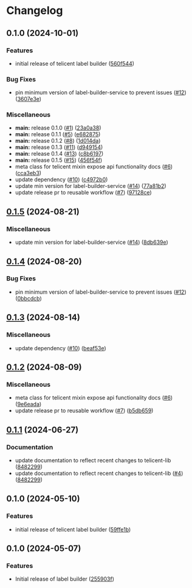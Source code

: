# Changelog

## 0.1.0 (2024-10-01)


### Features

* initial release of telicent label builder ([560f544](https://github.com/telicent-oss/label-builder/commit/560f544d4e3db167a2ce7ba877d4b5901738bcbb))


### Bug Fixes

* pin minimum version of label-builder-service to prevent issues ([#12](https://github.com/telicent-oss/label-builder/issues/12)) ([3607e3e](https://github.com/telicent-oss/label-builder/commit/3607e3ed428b4f92c84fa542562fcdef7645b6a4))


### Miscellaneous

* **main:** release 0.1.0 ([#1](https://github.com/telicent-oss/label-builder/issues/1)) ([23a0a38](https://github.com/telicent-oss/label-builder/commit/23a0a3833afd7c124d3edbbe18d9912550444a8f))
* **main:** release 0.1.1 ([#5](https://github.com/telicent-oss/label-builder/issues/5)) ([e682875](https://github.com/telicent-oss/label-builder/commit/e6828754d3b2f69341775b7dc3fcd72d181e8cd6))
* **main:** release 0.1.2 ([#8](https://github.com/telicent-oss/label-builder/issues/8)) ([1d014da](https://github.com/telicent-oss/label-builder/commit/1d014dae0a5da732cf0aed93477e8ad62c05b4af))
* **main:** release 0.1.3 ([#11](https://github.com/telicent-oss/label-builder/issues/11)) ([d949154](https://github.com/telicent-oss/label-builder/commit/d949154c7df59c1cb9a916c9f1e85b3a6be18713))
* **main:** release 0.1.4 ([#13](https://github.com/telicent-oss/label-builder/issues/13)) ([c8b6197](https://github.com/telicent-oss/label-builder/commit/c8b61979fc47ec71666211f6fd26a7675cd77da4))
* **main:** release 0.1.5 ([#15](https://github.com/telicent-oss/label-builder/issues/15)) ([456f54f](https://github.com/telicent-oss/label-builder/commit/456f54fe596c2ebc163befc30619716e20e17b70))
* meta class for telicent mixin expose api functionality docs ([#6](https://github.com/telicent-oss/label-builder/issues/6)) ([cca3eb3](https://github.com/telicent-oss/label-builder/commit/cca3eb30ef74240f53cd83c3e133b9dc1e5756ea))
* update dependency ([#10](https://github.com/telicent-oss/label-builder/issues/10)) ([c4972b0](https://github.com/telicent-oss/label-builder/commit/c4972b0015c0388ad9dab0854955836a0d46644d))
* update min version for label-builder-service ([#14](https://github.com/telicent-oss/label-builder/issues/14)) ([77a81b2](https://github.com/telicent-oss/label-builder/commit/77a81b20234ea1393e95f60081bc6382477a7381))
* update release pr to reusable workflow ([#7](https://github.com/telicent-oss/label-builder/issues/7)) ([97128ce](https://github.com/telicent-oss/label-builder/commit/97128ce5f90335a6f79019de7f9ce5f39a97c153))

## [0.1.5](https://github.com/telicent-oss/label-builder/compare/v0.1.4...v0.1.5) (2024-08-21)


### Miscellaneous

* update min version for label-builder-service ([#14](https://github.com/telicent-oss/label-builder/issues/14)) ([8db639e](https://github.com/telicent-oss/label-builder/commit/8db639ec53ae666299965db610a168408e573842))

## [0.1.4](https://github.com/telicent-oss/label-builder/compare/v0.1.3...v0.1.4) (2024-08-20)


### Bug Fixes

* pin minimum version of label-builder-service to prevent issues ([#12](https://github.com/telicent-oss/label-builder/issues/12)) ([0bbcdcb](https://github.com/telicent-oss/label-builder/commit/0bbcdcb802d26176ed88c0995da87ece268be60b))

## [0.1.3](https://github.com/telicent-oss/label-builder/compare/v0.1.2...v0.1.3) (2024-08-14)


### Miscellaneous

* update dependency ([#10](https://github.com/telicent-oss/label-builder/issues/10)) ([beaf53e](https://github.com/telicent-oss/label-builder/commit/beaf53ed34042f7ff70ffd0161e34536f43d9162))

## [0.1.2](https://github.com/telicent-oss/label-builder/compare/v0.1.1...v0.1.2) (2024-08-09)


### Miscellaneous

* meta class for telicent mixin expose api functionality docs ([#6](https://github.com/telicent-oss/label-builder/issues/6)) ([9e6eada](https://github.com/telicent-oss/label-builder/commit/9e6eadaae178b14b45b0da9143b84e52a0584aa1))
* update release pr to reusable workflow ([#7](https://github.com/telicent-oss/label-builder/issues/7)) ([b5db659](https://github.com/telicent-oss/label-builder/commit/b5db659b1663c9cfe96084a2a4f577e34ada5fda))

## [0.1.1](https://github.com/telicent-oss/label-builder/compare/v0.1.0...v0.1.1) (2024-06-27)


### Documentation

* update documentation to reflect recent changes to telicent-lib ([8482299](https://github.com/telicent-oss/label-builder/commit/84822998a0445c672cb9f17742bfc963794948da))
* update documentation to reflect recent changes to telicent-lib ([#4](https://github.com/telicent-oss/label-builder/issues/4)) ([8482299](https://github.com/telicent-oss/label-builder/commit/84822998a0445c672cb9f17742bfc963794948da))

## 0.1.0 (2024-05-10)


### Features

* initial release of telicent label builder ([59ffe1b](https://github.com/telicent-oss/label-builder/commit/59ffe1bd54aae57ab62175e8065e0fc9e86bc4b2))

## 0.1.0 (2024-05-07)


### Features

* Initial release of label builder ([255903f](https://github.com/telicent-oss/label-builder/commit/255903f327573e7caf1f0f3b91cbf86aadf9e595))
